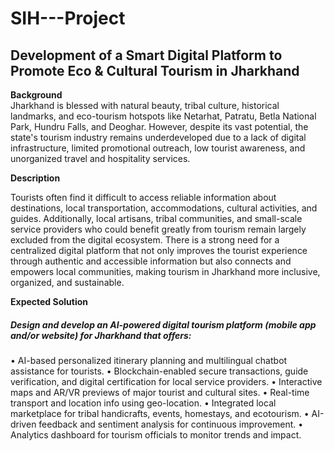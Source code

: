 # SIH---Project
## Development of a Smart Digital Platform to Promote Eco &amp; Cultural Tourism in Jharkhand
**Background**<br>
Jharkhand is blessed with natural beauty, tribal culture, historical landmarks, and eco-tourism hotspots like Netarhat, Patratu, Betla National Park, Hundru Falls, and Deoghar. However, despite its vast potential, the state's tourism industry remains underdeveloped due to a lack of digital infrastructure, limited promotional outreach, low tourist awareness, and unorganized travel and hospitality services.

**Description**

Tourists often find it difficult to access reliable information about destinations, local transportation, accommodations, cultural activities, and guides. Additionally, local artisans, tribal communities, and small-scale service providers who could benefit greatly from tourism remain largely excluded from the digital ecosystem. There is a strong need for a centralized digital platform that not only improves the tourist experience through authentic and accessible information but also connects and empowers local communities, making tourism in Jharkhand more inclusive, organized, and sustainable.

**Expected Solution**

##### Design and develop an AI-powered digital tourism platform (mobile app and/or website) for Jharkhand that offers:
• AI-based personalized itinerary planning and multilingual chatbot assistance for tourists.
• Blockchain-enabled secure transactions, guide verification, and digital certification for local service providers.
• Interactive maps and AR/VR previews of major tourist and cultural sites.
• Real-time transport and location info using geo-location.
• Integrated local marketplace for tribal handicrafts, events, homestays, and ecotourism.
• AI-driven feedback and sentiment analysis for continuous improvement.
• Analytics dashboard for tourism officials to monitor trends and impact.
